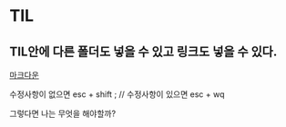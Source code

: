 # TIL

## TIL안에 다른 폴더도 넣을 수 있고 링크도 넣을 수 있다.
[마크다운](https://github.com/Namdarun/TIL.git)

수정사항이 없으면 esc + shift ;  // 수정사항이 있으면 esc + wq

그렇다면 나는 무엇을 해야할까? 
